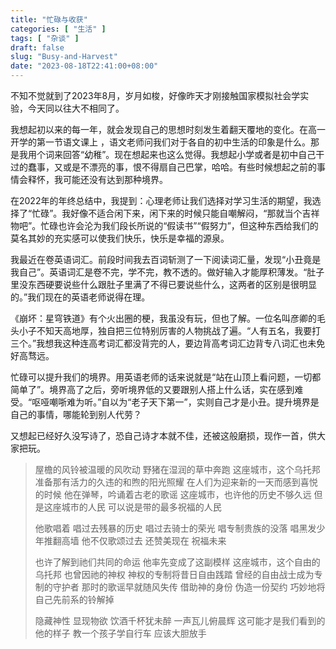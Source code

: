 ```yaml
---
title: "忙碌与收获"
categories: [ "生活" ]
tags: [ "杂谈" ]
draft: false
slug: "Busy-and-Harvest"
date: "2023-08-18T22:41:00+08:00"
---
```


不知不觉就到了2023年8月，岁月如梭，好像昨天才刚接触国家模拟社会学实验，今天同以往大不相同了。

我想起初以来的每一年，就会发现自己的思想时刻发生着翻天覆地的变化。在高一开学的第一节语文课上 ，语文老师问我们对于各自的初中生活的印象是什么。那是我用个词来回答“幼稚”。现在想起来也这么觉得。我想起小学或者是初中自己干过的蠢事，又或是不漂亮的事，恨不得扇自己巴掌，哈哈。有些时候想起之前的事情会释怀，我可能还没有达到那种境界。

在2022年的年终总结中，我提到：心理老师让我们选择对学习生活的期望，我选择了“忙碌”。我好像不适合闲下来，闲下来的时候只能自嘲解闷，“那就当个吉祥物吧”。忙碌也许会沦为我们段长所说的“假读书”“假努力”，但这种东西给我们的莫名其妙的充实感可以使我们快乐，快乐是幸福的源泉。

我最近在卷英语词汇。前段时间我去百词斩测了一下阅读词汇量，发现“小丑竟是我自己”。英语词汇是卷不完，学不完，教不透的。做好输入才能厚积薄发。“肚子里没东西硬要说些什么跟肚子里满了不得已要说些什么，这两者的区别是很明显的。”我们现在的英语老师说得在理。

《崩坏：星穹铁道》有个火出圈的梗，我虽没有玩，但也了解。一位名叫彦卿的毛头小子不知天高地厚，独自把三位特别厉害的人物挑战了遍。“人有五名，我要打三个。”我想我这种连高考词汇都没背完的人，要边背高考词汇边背专八词汇也未免好高骛远。

忙碌可以提升我们的境界。用英语老师的话来说就是“站在山顶上看问题，一切都简单了”。境界高了之后，旁听境界低的又要跟别人搭上什么话，实在感到难受。“呕哑嘲哳难为听。”自以为“老子天下第一”，实则自己才是小丑。提升境界是自己的事情，哪能轮到别人代劳？

又想起已经好久没写诗了，恐自己诗才本就不佳，还被这般磨损，现作一首，供大家把玩。

> 屋檐的风铃被温暖的风吹动
> 野猪在湿润的草中奔跑
> 这座城市，这个乌托邦
> 准备那有活力的久违的和煦的阳光照耀
> 在人们为迎来新的一天而感到喜悦的时候
> 他在弹琴，吟诵着古老的歌谣
> 这座城市，也许他的历史不够久远
> 但是这座城市的人民
> 可以说是带的最多祝福的人民
>
> 他歌唱着
> 唱过去残暴的历史
> 唱过去骑士的荣光
> 唱专制贵族的没落
> 唱黑发少年推翻高墙
> 他不仅歌颂过去
> 还赞美现在
> 祝福未来
>
> 也许了解到祂们共同的命运
> 他率先变成了这副模样
> 这座城市，这个自由的乌托邦
> 也曾因祂的神权
> 神权的专制将昔日自由践踏
> 曾经的自由战士成为专制的守护者
> 那时的歌谣早就随风失传
> 借助神的身份
> 伪造一份契约
> 巧妙地将自己先前系的铃解掉
>
> 隐藏神性
> 显现物欲
> 饮酒千杯犹未醉
> 一声瓦儿俯晨辉
> 这可能才是我们看到的他的样子
> 教一个孩子学自行车
> 应该大胆放手